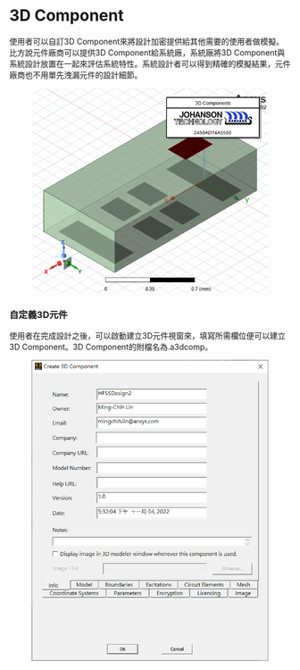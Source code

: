 # 3D Component

使用者可以自訂3D Component來將設計加密提供給其他需要的使用者做模擬。比方說元件廠商可以提供3D Component給系統廠，系統廠將3D Component與系統設計放置在一起來評估系統特性。系統設計者可以得到精確的模擬結果，元件廠商也不用單先洩漏元件的設計細節。&#x20;

<figure><img src="../.gitbook/assets/image (2) (1) (3).png" alt=""><figcaption></figcaption></figure>

### 自定義3D元件

使用者在完成設計之後，可以啟動建立3D元件視窗來，填寫所需欄位便可以建立3D Component。3D Component的附檔名為.a3dcomp。

<figure><img src="../.gitbook/assets/image (3).png" alt=""><figcaption></figcaption></figure>
